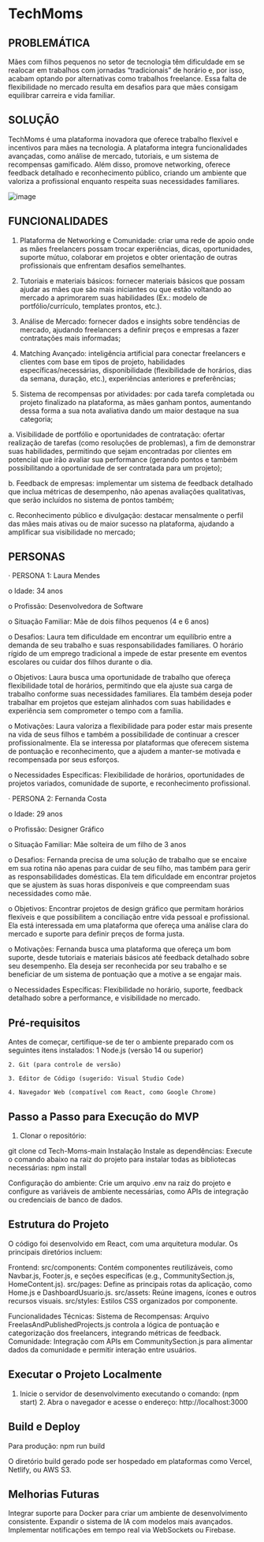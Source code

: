 # TechMoms

## PROBLEMÁTICA

Mães com filhos pequenos no setor de tecnologia têm dificuldade em se realocar em trabalhos com jornadas “tradicionais” de horário e, por isso, acabam optando por alternativas como trabalhos freelance. Essa falta de flexibilidade no mercado resulta em desafios para que mães consigam equilibrar carreira e vida familiar.

## SOLUÇÃO

TechMoms é uma plataforma inovadora que oferece trabalho flexível e incentivos para mães na tecnologia. A plataforma integra funcionalidades avançadas, como análise de mercado, tutoriais, e um sistema de recompensas gamificado. Além disso, promove networking, oferece feedback detalhado e reconhecimento público, criando um ambiente que valoriza a profissional enquanto respeita suas necessidades familiares.

  ![image](https://github.com/user-attachments/assets/8f17dd94-69c3-4415-bc77-4efacbb255b2)
## FUNCIONALIDADES

1.   Plataforma de Networking e Comunidade: criar uma rede de apoio onde as mães freelancers possam trocar experiências, dicas, oportunidades, suporte mútuo, colaborar em projetos e obter orientação de outras profissionais que enfrentam desafios semelhantes.

2.   Tutoriais e materiais básicos: fornecer materiais básicos que possam ajudar as mães que são mais iniciantes ou que estão voltando ao mercado a aprimorarem suas habilidades (Ex.: modelo de portfólio/currículo, templates prontos, etc.).

3.   Análise de Mercado: fornecer dados e insights sobre tendências de mercado, ajudando freelancers a definir preços e empresas a fazer contratações mais informadas;

4.   Matching Avançado: inteligência artificial para conectar freelancers e clientes com base em tipos de projeto, habilidades específicas/necessárias, disponibilidade (flexibilidade de horários, dias da semana, duração, etc.), experiências anteriores e preferências;

5.   Sistema de recompensas por atividades: por cada tarefa completada ou projeto finalizado na plataforma, as mães ganham pontos, aumentando dessa forma a sua nota avaliativa dando um maior destaque na sua categoria;

a.      Visibilidade de portfólio e oportunidades de contratação: ofertar realização de tarefas (como resoluções de problemas), a fim de demonstrar suas habilidades, permitindo que sejam encontradas por clientes em potencial que irão avaliar sua performance (gerando pontos e também possibilitando a oportunidade de ser contratada para um projeto);

b.      Feedback de empresas: implementar um sistema de feedback detalhado que inclua métricas de desempenho, não apenas avaliações qualitativas, que serão incluídos no sistema de pontos também;

c.      Reconhecimento público e divulgação: destacar mensalmente o perfil das mães mais ativas ou de maior sucesso na plataforma, ajudando a amplificar sua visibilidade no mercado;


## PERSONAS

·        PERSONA 1: Laura Mendes

o   Idade: 34 anos

o   Profissão: Desenvolvedora de Software

o   Situação Familiar: Mãe de dois filhos pequenos (4 e 6 anos)

o   Desafios: Laura tem dificuldade em encontrar um equilíbrio entre a demanda de seu trabalho e suas responsabilidades familiares. O horário rígido de um emprego tradicional a impede de estar presente em eventos escolares ou cuidar dos filhos durante o dia.

o   Objetivos: Laura busca uma oportunidade de trabalho que ofereça flexibilidade total de horários, permitindo que ela ajuste sua carga de trabalho conforme suas necessidades familiares. Ela também deseja poder trabalhar em projetos que estejam alinhados com suas habilidades e experiência sem comprometer o tempo com a família.

o   Motivações: Laura valoriza a flexibilidade para poder estar mais presente na vida de seus filhos e também a possibilidade de continuar a crescer profissionalmente. Ela se interessa por plataformas que oferecem sistema de pontuação e reconhecimento, que a ajudem a manter-se motivada e recompensada por seus esforços.

o   Necessidades Específicas: Flexibilidade de horários, oportunidades de projetos variados, comunidade de suporte, e reconhecimento profissional.

·        PERSONA 2: Fernanda Costa

o   Idade: 29 anos

o   Profissão: Designer Gráfico

o   Situação Familiar: Mãe solteira de um filho de 3 anos

o   Desafios: Fernanda precisa de uma solução de trabalho que se encaixe em sua rotina não apenas para cuidar de seu filho, mas também para gerir as responsabilidades domésticas. Ela tem dificuldade em encontrar projetos que se ajustem às suas horas disponíveis e que compreendam suas necessidades como mãe.

o   Objetivos: Encontrar projetos de design gráfico que permitam horários flexíveis e que possibilitem a conciliação entre vida pessoal e profissional. Ela está interessada em uma plataforma que ofereça uma análise clara do mercado e suporte para definir preços de forma justa.

o   Motivações: Fernanda busca uma plataforma que ofereça um bom suporte, desde tutoriais e materiais básicos até feedback detalhado sobre seu desempenho. Ela deseja ser reconhecida por seu trabalho e se beneficiar de um sistema de pontuação que a motive a se engajar mais.

o   Necessidades Específicas: Flexibilidade no horário, suporte, feedback detalhado sobre a performance, e visibilidade no mercado.


## Pré-requisitos

  Antes de começar, certifique-se de ter o         ambiente preparado com os seguintes itens instalados:
            1 Node.js (versão 14 ou superior)

	2. Git (para controle de versão)

	3. Editor de Código (sugerido: Visual Studio Code)

	4. Navegador Web (compatível com React, como Google Chrome)

## Passo a Passo para Execução do MVP

 1. Clonar o repositório:

git clone <url-do-repositorio>
cd Tech-Moms-main
Instalação
Instale as dependências: Execute o comando abaixo na raiz do projeto para instalar todas as bibliotecas necessárias:
npm install

Configuração do ambiente: Crie um arquivo .env na raiz do projeto e configure as variáveis de ambiente necessárias, como APIs de integração ou credenciais de banco de dados.

## Estrutura do Projeto
O código foi desenvolvido em React, com uma arquitetura modular. Os principais diretórios incluem:

Frontend:
src/components: Contém componentes reutilizáveis, como Navbar.js, Footer.js, e seções específicas (e.g., CommunitySection.js, HomeContent.js).
src/pages: Define as principais rotas da aplicação, como Home.js e DashboardUsuario.js.
src/assets: Reúne imagens, ícones e outros recursos visuais.
src/styles: Estilos CSS organizados por componente.

Funcionalidades Técnicas:
Sistema de Recompensas: Arquivo FreelasAndPublishedProjects.js controla a lógica de pontuação e categorização dos freelancers, integrando métricas de feedback.
Comunidade: Integração com APIs em CommunitySection.js para alimentar dados da comunidade e permitir interação entre usuários.


## Executar o Projeto Localmente
  1. Inicie o servidor de desenvolvimento executando o comando: (npm start)
	2. Abra o navegador e acesse o endereço: http://localhost:3000

## Build e Deploy
Para produção:
npm run build

O diretório build gerado pode ser hospedado em plataformas como Vercel, Netlify, ou AWS S3.

## Melhorias Futuras
Integrar suporte para Docker para criar um ambiente de desenvolvimento consistente.
Expandir o sistema de IA com modelos mais avançados.
Implementar notificações em tempo real via WebSockets ou Firebase.

